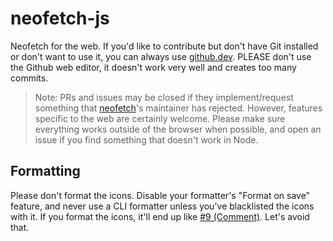 # neofetch-js
Neofetch for the web. If you'd like to contribute but don't have Git installed or don't want to use it, you can always use [github.dev](https://github.dev/hello-smile6/neofetch-js). PLEASE don't use the Github web editor, it doesn't work very well and creates too many commits.

> Note: PRs and issues may be closed if they implement/request something that [neofetch](https://github.com/dylanaraps/neofetch)'s maintainer has rejected. However, features specific to the web are certainly welcome. Please make sure everything works outside of the browser when possible, and open an issue if you find something that doesn't work in Node.

## Formatting
Please don't format the icons. Disable your formatter's "Format on save" feature, and never use a CLI formatter unless you've blacklisted the icons with it. If you format the icons, it'll end up like [#9 (Comment)](https://github.com/hello-smile6/neofetch-js/pull/9#issuecomment-1053123272). Let's avoid that.